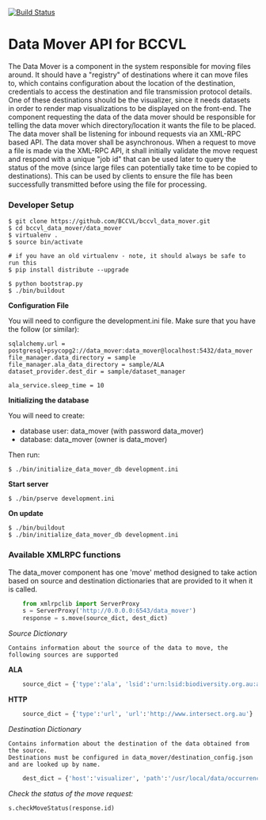 [![Build Status](https://travis-ci.org/BCCVL/bccvl_data_mover.png?branch=master)](https://travis-ci.org/BCCVL/bccvl_data_mover)

Data Mover API for BCCVL
================
The Data Mover is a component in the system responsible for moving files around. It should have a "registry" of destinations where it can move files to, which contains configuration about the location of the destination, credentials to access the destination and file transmission protocol details.
One of these destinations should be the visualizer, since it needs datasets in order to render map visualizations to be displayed on the front-end.
The component requesting the data of the data mover should be responsible for telling the data mover which directory/location it wants the file to be placed.
The data mover shall be listening for inbound requests via an XML-RPC based API.
The data mover shall be asynchronous. When a request to move a file is made via the XML-RPC API, it shall initially validate the move request and respond with a unique "job id" that can be used later to query the status of the move (since large files can potentially take time to be copied to destinations). This can be used by clients to ensure the file has been successfully transmitted before using the file for processing.

### Developer Setup

    $ git clone https://github.com/BCCVL/bccvl_data_mover.git
    $ cd bccvl_data_mover/data_mover
    $ virtualenv .
    $ source bin/activate

    # if you have an old virtualenv - note, it should always be safe to run this
    $ pip install distribute --upgrade

    $ python bootstrap.py
    $ ./bin/buildout


**Configuration File**

You will need to configure the development.ini file.
Make sure that you have the follow (or similar):

    sqlalchemy.url = postgresql+psycopg2://data_mover:data_mover@localhost:5432/data_mover
    file_manager.data_directory = sample
    file_manager.ala_data_directory = sample/ALA
    dataset_provider.dest_dir = sample/dataset_manager

    ala_service.sleep_time = 10

**Initializing the database**

You will need to create:
* database user: data_mover (with password data_mover)
* database: data_mover (owner is data_mover)

Then run:

    $ ./bin/initialize_data_mover_db development.ini

**Start server**

    $ ./bin/pserve development.ini

**On update**

    $ ./bin/buildout
    $ ./bin/initialize_data_mover_db development.ini

### Available XMLRPC functions

The data_mover component has one 'move' method designed to take action based on source and
destination dictionaries that are provided to it when it is called.

```python
    from xmlrpclib import ServerProxy
    s = ServerProxy('http://0.0.0.0:6543/data_mover')
    response = s.move(source_dict, dest_dict)
```

*Source Dictionary*

    Contains information about the source of the data to move, the following sources are supported

**ALA**

```python
    source_dict = {'type':'ala', 'lsid':'urn:lsid:biodiversity.org.au:afd.taxon:31a9b8b8-4e8f-4343-a15f-2ed24e0bf1ae'}
```

**HTTP**

```python
    source_dict = {'type':'url', 'url':'http://www.intersect.org.au'}
```

*Destination Dictionary*

    Contains information about the destination of the data obtained from the source.
    Destinations must be configured in data_mover/destination_config.json and are looked up by name.

```python
    dest_dict = {'host':'visualizer', 'path':'/usr/local/data/occurrence'}
```

*Check the status of the move request:*

    s.checkMoveStatus(response.id)
